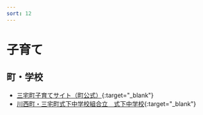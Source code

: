 ```yaml
---
sort: 12
---
```


# 子育て

## 町・学校
- [三宅町子育てサイト（町公式）](https://www.town.miyake.lg.jp/kosodate/index.html){:target="_blank"}
- [川西町・三宅町式下中学校組合立　式下中学校](https://shikige-jh.edumap.jp/){:target="_blank"}
